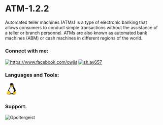 # ATM-1.2.2
Automated teller machines (ATMs)
is a type of electronic banking that allows consumers to conduct simple transactions without the assistance of a teller or branch personnel. ATMs are also known as automated bank machines (ABM) or cash machines in different regions of the world.

<h3 align="left">Connect with me:</h3>
<p align="left">
<a href="https://fb.com/https://www.facebook.com/owjis" target="blank"><img align="center" src="https://raw.githubusercontent.com/rahuldkjain/github-profile-readme-generator/master/src/images/icons/Social/facebook.svg" alt="https://www.facebook.com/owjis" height="30" width="40" /></a>
<a href="https://instagram.com/sh.ay657" target="blank"><img align="center" src="https://raw.githubusercontent.com/rahuldkjain/github-profile-readme-generator/master/src/images/icons/Social/instagram.svg" alt="sh.ay657" height="30" width="40" /></a>
<h3 align="left">Languages and Tools:</h3>
<p align="left"> <a href="https://www.linux.org/" target="_blank" rel="noreferrer"> <img src="https://raw.githubusercontent.com/devicons/devicon/master/icons/linux/linux-original.svg" alt="linux" width="40" height="40"/> </a> </p>
</p>

<h3 align="left">Support:</h3>
<p><a href="https://www.buymeacoffee.com/Ghostpoltergeist"> <img align="left" src="https://cdn.buymeacoffee.com/buttons/v2/default-yellow.png" height="50" width="210" alt="Gpoltergeist" /></a></p><br><br>
